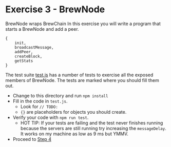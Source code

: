 Exercise 3 - BrewNode
======================

BrewNode wraps BrewChain In this exercise you will write a program that starts a BrewNode and add a peer.
```
{
    init,
    broadcastMessage,
    addPeer,
    createBlock,
    getStats
}
```

The test suite [test.js](/test.js) has a number of tests to exercise all the exposed members of BrewNode.  The tests are marked where you should fill them out.

- Change to this directory and run `npm install`
- Fill in the code in `test.js`.
  - Look for `// TODO:`
  - `{}` are placeholders for objects you should create.
- Verify your code with `npm run test`.
  - HOT TIP: If your tests are failing and the test never finishes running because the servers are still running try increasing the `messageDelay`.  It works on my machine as low as 9 ms but YMMV.
- Proceed to [Step 4](../04_brewhttp)
